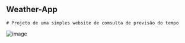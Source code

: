 ## Weather-App
    # Projeto de uma simples website de comsulta de previsão do tempo
![image](https://user-images.githubusercontent.com/79208491/232345908-0ef9eac7-98b3-4353-ac86-369830c90830.png)
